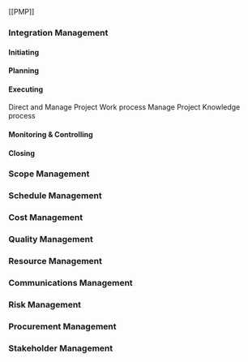 [[PMP]]

### Integration Management
#### Initiating
#### Planning
#### Executing
Direct and Manage Project Work process
Manage Project Knowledge process
#### Monitoring & Controlling
#### Closing

### Scope Management
### Schedule Management
### Cost Management
### Quality Management
### Resource Management
### Communications Management
### Risk Management
### Procurement Management
### Stakeholder Management
